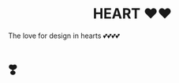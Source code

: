 <h1 align=" center" >HEART ❤️❤️</h1>
The love for design in hearts 💕💕💕💕
<br>
<h1 height="300" width="300"> ❣️<h1>
